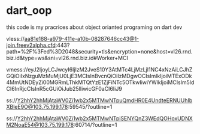 # dart_oop
this code is my pracrices about object orianted programing on dart dev


vless://aa81e188-a979-411e-a10b-08287646cc43@1-join.freev2alpha.cfd:443?path=%2F%3Fed%3D2048&security=tls&encryption=none&host=vl26.rnd.biz.id&type=ws&sni=vl26.rnd.biz.id#Worker+MCI


vmess://eyJ2IjoyLCJwcyI6IjIzM2JveS10Y3AtMTc4LjMzLjI1NC4xNzAiLCJhZGQiOiIxNzguMzMuMjU0LjE3MCIsInBvcnQiOiIzMDgwOCIsImlkIjoiMTExODk4MmUtNDEyZi00MGRmLThkMTQtYzE1ZjFiNTc5OTkwIiwiYWlkIjoiMCIsIm5ldCI6InRjcCIsInR5cGUiOiJub25lIiwicGF0aCI6IiJ9


ss://Y2hhY2hhMjAtaWV0Zi1wb2x5MTMwNTpuQmdHR0E4UndteERNUUhIbXBleE9O@103.75.199.178:59545/?outline=1



ss://Y2hhY2hhMjAtaWV0Zi1wb2x5MTMwNTpiSENYQnZ3WEdQOHoxUDNXM2NoaE54@103.75.199.178:60714/?outline=1


